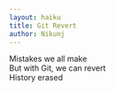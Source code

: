 ```yaml
---
layout: haiku
title: Git Revert
author: Nikunj
---
```


Mistakes we all make <br>
But with Git, we can revert <br>
History erased <br>